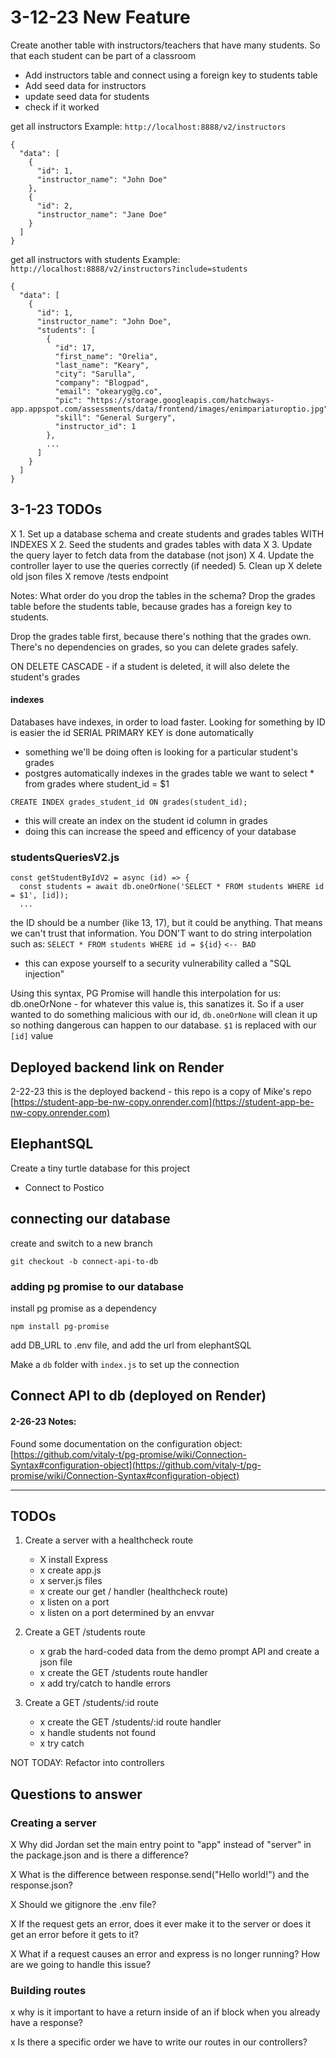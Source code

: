 # 3-12-23 New Feature
Create another table with instructors/teachers that have many students. So that each student can be part of a classroom

- Add instructors table and connect using a foreign key to students table
- Add seed data for instructors
- update seed data for students
- check if it worked

get all instructors
Example: `http://localhost:8888/v2/instructors`
```
{
  "data": [
    {
      "id": 1,
      "instructor_name": "John Doe"
    },
    {
      "id": 2,
      "instructor_name": "Jane Doe"
    }
  ]
}
```

get all instructors with students
Example: `http://localhost:8888/v2/instructors?include=students`
```
{
  "data": [
    {
      "id": 1,
      "instructor_name": "John Doe",
      "students": [
        {
          "id": 17,
          "first_name": "Orelia",
          "last_name": "Keary",
          "city": "Sarulla",
          "company": "Blogpad",
          "email": "okearyg@g.co",
          "pic": "https://storage.googleapis.com/hatchways-app.appspot.com/assessments/data/frontend/images/enimpariaturoptio.jpg",
          "skill": "General Surgery",
          "instructor_id": 1
        },
        ...
      ]
    }
  ]
}
```


## 3-1-23 TODOs
X 1. Set up a database schema and create students and grades tables WITH INDEXES
X 2. Seed the students and grades tables with data
X 3. Update the query layer to fetch data from the database (not json)
X 4. Update the controller layer to use the queries correctly (if needed)
5. Clean up 
X delete old json files
X remove /tests endpoint


Notes:
What order do you drop the tables in the schema? Drop the grades table before the students table, because grades has a foreign key to students.

Drop the grades table first, because there's nothing that the grades own. There's no dependencies on grades, so you can delete grades safely.

ON DELETE CASCADE - if a student is deleted, it will also delete the student's grades

#### indexes
Databases have indexes, in order to load faster.
Looking for something by ID is easier
the id SERIAL PRIMARY KEY is done automatically
- something we'll be doing often is looking for a particular student's grades
- postgres automatically indexes in the grades table
we want to select * from grades where student_id = $1
```
CREATE INDEX grades_student_id ON grades(student_id);
```
- this will create an index on the student id column in grades
- doing this can increase the speed and efficency of your database


### studentsQueriesV2.js
```
const getStudentByIdV2 = async (id) => {
  const students = await db.oneOrNone('SELECT * FROM students WHERE id = $1', [id]);
  ...
```
the ID should be a number (like 13, 17), but it could be anything. That means we can't trust that information.
You DON'T want to do string interpolation such as:
`SELECT * FROM students WHERE id = ${id}` `<-- BAD`
- this can expose yourself to a security vulnerability called a "SQL injection"

Using this syntax, PG Promise will handle this interpolation for us:
db.oneOrNone - for whatever this value is, this sanatizes it. So if a user wanted to do something malicious with our id, `db.oneOrNone` will clean it up so nothing dangerous can happen to our database. 
`$1` is replaced with our `[id]` value


## Deployed backend link on Render
2-22-23 this is the deployed backend - this repo is a copy of Mike's repo
[https://student-app-be-nw-copy.onrender.com](https://student-app-be-nw-copy.onrender.com)


## ElephantSQL
Create a tiny turtle database for this project
- Connect to Postico

## connecting our database
create and switch to a new branch
```
git checkout -b connect-api-to-db
```

### adding pg promise to our database
install pg promise as a dependency
```
npm install pg-promise
```

add DB_URL to .env file, and add the url from elephantSQL

Make a `db` folder with `index.js` to set up the connection

## Connect API to db (deployed on Render)


#### 2-26-23 Notes:
Found some documentation on the configuration object:
[https://github.com/vitaly-t/pg-promise/wiki/Connection-Syntax#configuration-object](https://github.com/vitaly-t/pg-promise/wiki/Connection-Syntax#configuration-object)

---


## TODOs
1. Create a server with a healthcheck route
    - X install Express
    - x create app.js
    - x server.js files
    - x create our get / handler (healthcheck route)
    - x listen on a port
    - x listen on a port determined by an envvar

2. Create a GET /students route
    - x grab the hard-coded data from the demo prompt API and create a json file
    - x create the GET /students route handler
    - x add try/catch to handle errors

3. Create a GET /students/:id route
    - x create the GET /students/:id route handler
    - x handle students not found
    - x try catch

NOT TODAY: Refactor into controllers

## Questions to answer
### Creating a server
X Why did Jordan set the main entry point to "app" instead of "server" in the package.json and is there a difference?

X What is the difference between response.send("Hello world!") and the response.json?

X Should we gitignore the .env file?

X If the request gets an error, does it ever make it to the server or does it get an error before it gets to it?

X What if a request causes an error and express is no longer running? How are we going to handle this issue?

### Building routes
x why is it important to have a return inside of an if block when you already have a response?

x Is there a specific order we have to write our routes in our controllers?
